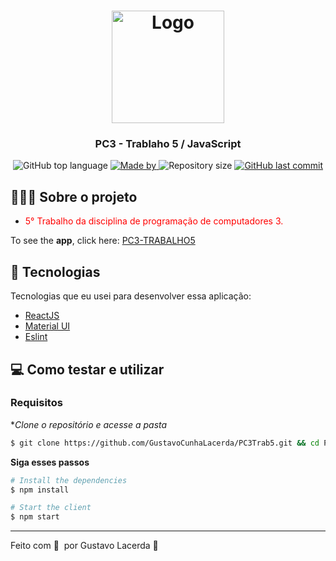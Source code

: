 <h1 align="center">
	<img alt="Logo" src="https://upload.wikimedia.org/wikipedia/commons/thumb/f/fa/Instituto_Federal_de_Bras%C3%ADlia_-_Marca_Vertical_2015.svg/1200px-Instituto_Federal_de_Bras%C3%ADlia_-_Marca_Vertical_2015.svg.png" width="180px" />
</h1>

<h3 align="center">
  PC3 - Trablaho 5 / JavaScript
</h3>

<p align="center">
  <img alt="GitHub top language" src="https://img.shields.io/github/languages/top/GustavoCunhaLacerda/PC3Trab5">

  <a href="https://www.linkedin.com/in/eliasgcf/">
    <img alt="Made by" src="https://img.shields.io/badge/made%20by-Gustavo%20Lacerda-gree">
  </a>
  
  <img alt="Repository size" src="https://img.shields.io/github/repo-size/GustavoCunhaLacerda/PC3Trab5">
  
  <a href="https://github.com/EliasGcf/readme-template/commits/master">
    <img alt="GitHub last commit" src="https://img.shields.io/github/last-commit/GustavoCunhaLacerda/PC3Trab5">
  </a>
</p>

## 👨🏻‍💻 Sobre o projeto

- <p style="color: red;"> 5° Trabalho da disciplina de programação de computadores 3. </p>

To see the **app**, click here: [PC3-TRABALHO5](https://pc3-trab5.gustavocunhalacerda.vercel.app/)</br>

## 🚀 Tecnologias

Tecnologias que eu usei para desenvolver essa aplicação:

- [ReactJS](https://reactjs.org/)
- [Material UI](https://material-ui.com/)
- [Eslint](https://eslint.org/)


## 💻 Como testar e utilizar

### Requisitos

**Clone o repositório e acesse a pasta*

```bash
$ git clone https://github.com/GustavoCunhaLacerda/PC3Trab5.git && cd PC3Trab5
```

**Siga esses passos**

```bash
# Install the dependencies
$ npm install

# Start the client
$ npm start
```

---

Feito com 💜 &nbsp;por Gustavo Lacerda 👋 &nbsp;

